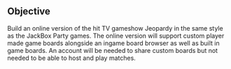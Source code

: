## Objective

Build an online version of the hit TV gameshow Jeopardy in the same style as the JackBox Party games. The online version will support custom player made game boards alongside an ingame board browser as well as built in game boards. An account will be needed to share custom boards but not needed to be able to host and play matches. 

